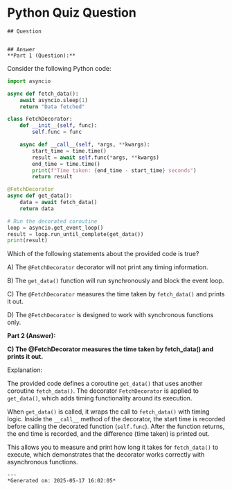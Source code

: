 # Python Quiz Question
    
    ## Question
    
    
    ## Answer
    **Part 1 (Question):**

Consider the following Python code:

```python
import asyncio

async def fetch_data():
    await asyncio.sleep(1)
    return "Data fetched"

class FetchDecorator:
    def __init__(self, func):
        self.func = func

    async def __call__(self, *args, **kwargs):
        start_time = time.time()
        result = await self.func(*args, **kwargs)
        end_time = time.time()
        print(f"Time taken: {end_time - start_time} seconds")
        return result

@FetchDecorator
async def get_data():
    data = await fetch_data()
    return data

# Run the decorated coroutine
loop = asyncio.get_event_loop()
result = loop.run_until_complete(get_data())
print(result)
```

Which of the following statements about the provided code is true?

A) The `@FetchDecorator` decorator will not print any timing information.

B) The `get_data()` function will run synchronously and block the event loop.

C) The `@FetchDecorator` measures the time taken by `fetch_data()` and prints it out.

D) The `@FetchDecorator` is designed to work with synchronous functions only.

**Part 2 (Answer):**

**C) The @FetchDecorator measures the time taken by fetch_data() and prints it out.**

Explanation:

The provided code defines a coroutine `get_data()` that uses another coroutine `fetch_data()`. The decorator `FetchDecorator` is applied to `get_data()`, which adds timing functionality around its execution.

When `get_data()` is called, it wraps the call to `fetch_data()` with timing logic. Inside the `__call__` method of the decorator, the start time is recorded before calling the decorated function (`self.func`). After the function returns, the end time is recorded, and the difference (time taken) is printed out.

This allows you to measure and print how long it takes for `fetch_data()` to execute, which demonstrates that the decorator works correctly with asynchronous functions.
    
    ---
    *Generated on: 2025-05-17 16:02:05*
    